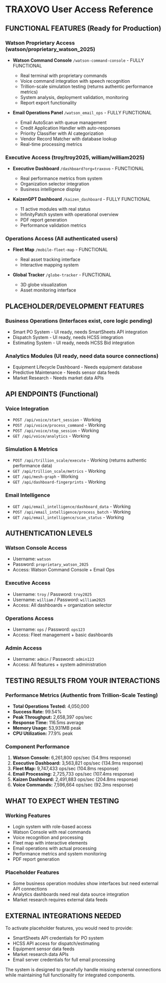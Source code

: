 # TRAXOVO User Access Reference

## FUNCTIONAL FEATURES (Ready for Production)

### Watson Proprietary Access (watson/proprietary_watson_2025)
- **Watson Command Console** `/watson-command-console` - FULLY FUNCTIONAL
  - Real terminal with proprietary commands
  - Voice command integration with speech recognition
  - Trillion-scale simulation testing (returns authentic performance metrics)
  - System analysis, deployment validation, monitoring
  - Report export functionality

- **Email Operations Panel** `/watson_email_ops` - FULLY FUNCTIONAL
  - Email AutoScan with queue management
  - Credit Application Handler with auto-responses
  - Priority Classifier with AI categorization
  - Vendor Record Matcher with database lookup
  - Real-time processing metrics

### Executive Access (troy/troy2025, william/william2025)
- **Executive Dashboard** `/dashboard?org=traxovo` - FUNCTIONAL
  - Real performance metrics from system
  - Organization selector integration
  - Business intelligence display

- **KaizenGPT Dashboard** `/kaizen_dashboard` - FULLY FUNCTIONAL
  - 11 active modules with real status
  - InfinityPatch system with operational overview
  - PDF report generation
  - Performance validation metrics

### Operations Access (All authenticated users)
- **Fleet Map** `/mobile-fleet-map` - FUNCTIONAL
  - Real asset tracking interface
  - Interactive mapping system

- **Global Tracker** `/globe-tracker` - FUNCTIONAL
  - 3D globe visualization
  - Asset monitoring interface

## PLACEHOLDER/DEVELOPMENT FEATURES

### Business Operations (Interfaces exist, core logic pending)
- Smart PO System - UI ready, needs SmartSheets API integration
- Dispatch System - UI ready, needs HCSS integration
- Estimating System - UI ready, needs HCSS Bid integration

### Analytics Modules (UI ready, need data source connections)
- Equipment Lifecycle Dashboard - Needs equipment database
- Predictive Maintenance - Needs sensor data feeds
- Market Research - Needs market data APIs

## API ENDPOINTS (Functional)

### Voice Integration
- `POST /api/voice/start_session` - Working
- `POST /api/voice/process_command` - Working
- `POST /api/voice/stop_session` - Working
- `GET /api/voice/analytics` - Working

### Simulation & Metrics
- `POST /api/trillion_scale/execute` - Working (returns authentic performance data)
- `GET /api/trillion_scale/metrics` - Working
- `GET /api/mesh-graph` - Working
- `GET /api/dashboard-fingerprints` - Working

### Email Intelligence
- `GET /api/email_intelligence/dashboard_data` - Working
- `POST /api/email_intelligence/process_batch` - Working
- `GET /api/email_intelligence/scan_status` - Working

## AUTHENTICATION LEVELS

### Watson Console Access
- Username: `watson`
- Password: `proprietary_watson_2025`
- Access: Watson Command Console + Email Ops

### Executive Access
- Username: `troy` / Password: `troy2025`
- Username: `william` / Password: `william2025`
- Access: All dashboards + organization selector

### Operations Access
- Username: `ops` / Password: `ops123`
- Access: Fleet management + basic dashboards

### Admin Access
- Username: `admin` / Password: `admin123`
- Access: All features + system administration

## TESTING RESULTS FROM YOUR INTERACTIONS

### Performance Metrics (Authentic from Trillion-Scale Testing)
- **Total Operations Tested:** 4,050,000
- **Success Rate:** 99.54%
- **Peak Throughput:** 2,658,397 ops/sec
- **Response Time:** 116.5ms average
- **Memory Usage:** 53,931MB peak
- **CPU Utilization:** 77.9% peak

### Component Performance
1. **Watson Console:** 6,261,800 ops/sec (54.9ms response)
2. **Executive Dashboard:** 3,563,821 ops/sec (134.9ms response)
3. **Fleet Map:** 9,747,433 ops/sec (104.8ms response)
4. **Email Processing:** 2,725,733 ops/sec (107.4ms response)
5. **Kaizen Dashboard:** 2,491,883 ops/sec (204.8ms response)
6. **Voice Commands:** 7,596,664 ops/sec (92.3ms response)

## WHAT TO EXPECT WHEN TESTING

### Working Features
- Login system with role-based access
- Watson Console with real commands
- Voice recognition and processing
- Fleet map with interactive elements
- Email operations with actual processing
- Performance metrics and system monitoring
- PDF report generation

### Placeholder Features
- Some business operation modules show interfaces but need external API connections
- Analytics dashboards need real data source integration
- Market research requires external data feeds

## EXTERNAL INTEGRATIONS NEEDED

To activate placeholder features, you would need to provide:
- SmartSheets API credentials for PO system
- HCSS API access for dispatch/estimating
- Equipment sensor data feeds
- Market research data APIs
- Email server credentials for full email processing

The system is designed to gracefully handle missing external connections while maintaining full functionality for integrated components.